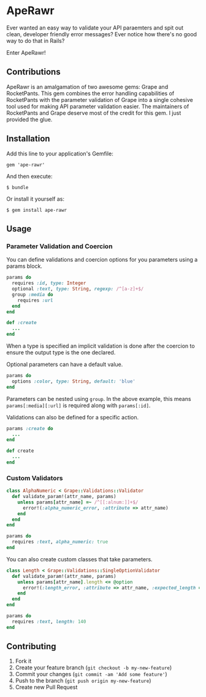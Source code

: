 # ApeRawr

Ever wanted an easy way to validate your API paraemters and spit out clean, developer friendly error messages? Ever notice how there's no good way to do that in Rails?

Enter ApeRawr!

## Contributions

ApeRawr is an amalgamation of two awesome gems: Grape and RocketPants. This gem combines the error handling capabilities of RocketPants with the parameter validation of Grape into a single cohesive tool used for making API parameter validation easier. The maintainers of RocketPants and Grape deserve most of the credit for this gem. I just provided the glue.

## Installation

Add this line to your application's Gemfile:

    gem 'ape-rawr'

And then execute:

    $ bundle

Or install it yourself as:

    $ gem install ape-rawr

## Usage

### Parameter Validation and Coercion
You can define validations and coercion options for you parameters using a params block.

```ruby
params do
  requires :id, type: Integer
  optional :text, type: String, regexp: /^[a-z]+$/
  group :media do
    requires :url
  end
end

def :create
  ...
end
```

When a type is specified an implicit validation is done after the coercion to ensure the output type is the one declared.

Optional parameters can have a default value.

```ruby
params do
  options :color, type: String, default: 'blue'
end
```

Parameters can be nested using `group`. In the above example, this means `params[:media][:url]` is required along with `params[:id]`.

Validations can also be defined for a specific action.

```ruby
params :create do
  ...
end

def create
  ...
end
```

### Custom Validators

```ruby
class AlphaNumeric < Grape::Validations::Validator
  def validate_param!(attr_name, params)
    unless params[attr_name] =~ /^[[:alnum:]]+$/
      error!(:alpha_numeric_error, :attribute => attr_name)
    end
  end
end
```

```ruby
params do
  requires :text, alpha_numeric: true
end
```

You can also create custom classes that take parameters.

```ruby
class Length < Grape::Validations::SingleOptionValidator
  def validate_param!(attr_name, params)
    unless params[attr_name].length <= @option
      error!(:length_error, :attribute => attr_name, :expected_length => @option)
    end
  end
end
```

```ruby
params do
  requires :text, length: 140
end
```

## Contributing

1. Fork it
2. Create your feature branch (`git checkout -b my-new-feature`)
3. Commit your changes (`git commit -am 'Add some feature'`)
4. Push to the branch (`git push origin my-new-feature`)
5. Create new Pull Request
